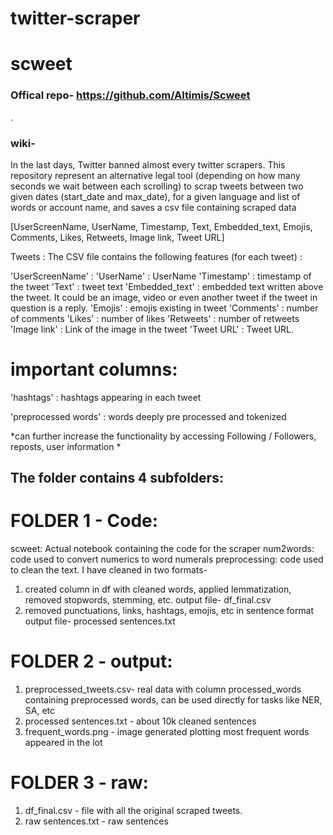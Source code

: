 # twitter-scraper
# scweet
### Offical repo- https://github.com/Altimis/Scweet
.
### wiki- 
In the last days, Twitter banned almost every twitter scrapers. This repository represent an alternative legal tool (depending on how many seconds we wait between each scrolling) to scrap tweets between two given dates (start_date and max_date), for a given language and list of words or account name, and saves a csv file containing scraped data 

[UserScreenName, UserName, Timestamp, Text, Embedded_text, Emojis, Comments, Likes, Retweets, Image link, Tweet URL]

Tweets :
The CSV file contains the following features (for each tweet) :

'UserScreenName' :
'UserName' : UserName
'Timestamp' : timestamp of the tweet
'Text' : tweet text
'Embedded_text' : embedded text written above the tweet. It could be an image, video or even another tweet if the tweet in question is a reply.
'Emojis' : emojis existing in tweet
'Comments' : number of comments
'Likes' : number of likes
'Retweets' : number of retweets
'Image link' : Link of the image in the tweet
'Tweet URL' : Tweet URL.

# important columns: 
'hashtags' : hashtags appearing in each tweet

'preprocessed words' : words deeply pre processed and tokenized

*can further increase the functionality by accessing Following / Followers, reposts, user information *


## The folder contains 4 subfolders:
# FOLDER 1 - Code:
scweet: Actual notebook containing the code for the scraper
num2words: code used to convert numerics to word numerals
preprocessing: code used to clean the text. I have cleaned in two formats-
1. created column in df with cleaned words, applied lemmatization, removed stopwords, stemming, etc.
output file- df_final.csv
2. removed punctuations, links, hashtags, emojis, etc in sentence format
output file- processed sentences.txt

# FOLDER 2 - output:
1. preprocessed_tweets.csv- real data with column processed_words containing preprocessed words, can be used directly for tasks like NER, SA, etc
2. processed sentences.txt - about 10k cleaned sentences
3. frequent_words.png - image generated plotting most frequent words appeared in the lot

# FOLDER 3 - raw:
1. df_final.csv - file with all the original scraped tweets.
2. raw sentences.txt - raw sentences

